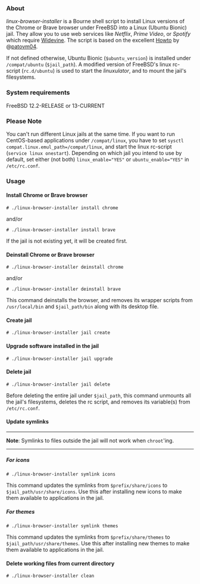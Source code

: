 ### About

*linux-browser-installer* is a Bourne shell script to install Linux versions of
the Chrome or Brave browser under FreeBSD into a Linux (Ubuntu Bionic) jail.
They allow you to use web services like *Netflix*, *Prime Video*, or *Spotify*
which require [Widevine](https://en.wikipedia.org/wiki/Widevine).
The script is based on the excellent [Howto](https://forums.freebsd.org/threads/linuxulator-how-to-run-google-chrome-linux-binary-on-freebsd.77559/) by @[patovm04](https://github.com/patovm04).

If not defined otherwise, Ubuntu Bionic (`$ubuntu_version`) is installed under
`/compat/ubuntu` (`$jail_path`). A modified version of FreeBSD's linux rc-script
(`rc.d/ubuntu`) is used to start the *linuxulator*, and to mount the jail's
filesystems.

### System requirements

FreeBSD 12.2-RELEASE or 13-CURRENT

### Please Note

You can't run different Linux jails at the same time. If you want to run
CentOS-based applications under `/compat/linux`, you have to set
`sysctl compat.linux.emul_path=/compat/linux`, and start the linux rc-script
(`service linux onestart`). Depending on which jail you intend to use by
default, set either (not both) `linux_enable="YES"` or `ubuntu_enable="YES"`
in `/etc/rc.conf`.

### Usage
#### Install Chrome or Brave browser

````
# ./linux-browser-installer install chrome
````

and/or

````
# ./linux-browser-installer install brave
````

If the jail is not existing yet, it will be created first.

#### Deinstall Chrome or Brave browser

````
# ./linux-browser-installer deinstall chrome
````

and/or

````
# ./linux-browser-installer deinstall brave
````

This command deinstalls the browser, and removes its wrapper
scripts from `/usr/local/bin` and `$jail_path/bin` along with its
desktop file.

#### Create jail

````
# ./linux-browser-installer jail create
````

#### Upgrade software installed in the jail

````
# ./linux-browser-installer jail upgrade
````

#### Delete jail

````
# ./linux-browser-installer jail delete
````

Before deleting the entire jail under `$jail_path`, this command
unmounts all the jail's filesystems, deletes the rc script, and removes its
variable(s) from `/etc/rc.conf`.

#### Update symlinks
- - -

**Note**: Symlinks to files outside the jail will not work when `chroot`'ing.

- - -

##### For icons

````
# ./linux-browser-installer symlink icons
````

This command updates the symlinks from `$prefix/share/icons` to
`$jail_path/usr/share/icons`. Use this after installing new icons
to make them available to applications in the jail.

##### For themes
````
# ./linux-browser-installer symlink themes
````

This command updates the symlinks from `$prefix/share/themes` to
`$jail_path/usr/share/themes`. Use this after installing new themes
to make them available to applications in the jail.

#### Delete working files from current directory
````
# ./linux-browser-installer clean
````

